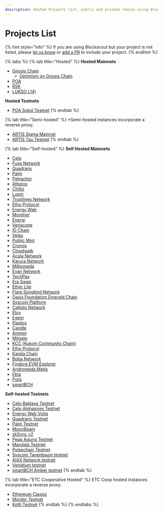 ```yaml
---
description: Hosted Projects list, public and private chains using BlockScout
---
```


# Projects List

{% hint style="info" %}
If you are using Blockscout but your project is not listed, please [let us know](https://discord.com/invite/ZUnrZTK) or [add a PR](https://github.com/blockscout/docs) to include your project.
{% endhint %}

{% tabs %}
{% tab title="Hosted" %}
**Hosted Mainnets**

* [Gnosis Chain](https://blockscout.com/xdai/mainnet/)
  * [Optimism on Gnosis Chain](https://blockscout.com/xdai/optimism)
* [POA](https://blockscout.com/poa/core)
* [RSK](https://blockscout.com/rsk/mainnet)
* [LUKSO L14](https://blockscout.com/lukso/l14)\


**Hosted Testnets**

* [POA Sokol Testnet](https://blockscout.com/poa/sokol)
{% endtab %}

{% tab title="Semi-hosted" %}
\*Semi-hosted instances incorporate a reverse proxy.

* [ARTIS Sigma Mainnet](https://blockscout.com/artis/sigma1)
* [ARTIS Tau Testnet](https://blockscout.com/artis/tau1)
{% endtab %}

{% tab title="Self-hosted" %}
**Self Hosted Mainnets**

* [Celo](https://explorer.celo.org)
* [Fuse Network](https://explorer.fuse.io)
* [Quadrans](https://explorer.quadrans.io/)
* [Palm](https://explorer.palm.io)
* [Petrachor](https://explorer.petrachor.com/)
* [Atheios](https://explorer.atheios.org/)
* [Chilliz](https://explorer.chiliz.com/)
* [Loom](https://basechain-blockexplorer.dappchains.com/)
* [Trustlines Network](https://explore.tlbc.trustlines.foundation/)
* [Etho Protocol](https://explorer.ethoprotocol.com/)
* [Energy Web](https://explorer.energyweb.org/)
* [Morpher](https://scan.morpher.com/)
* [Energi](https://explorer.energi.network/)
* [Veriscope](https://bx.veriscope.network/)
* [ID Chain](https://explorer.idchain.one/)
* [Velas](https://explorer.velas.com/)
* [Public Mint](https://explorer.publicmint.io/)
* [Cronos](https://cronos-explorer.crypto.org/)
* [Cloudwalk](https://explorer.mainnet.cloudwalk.io/)
* [Acala Network](https://blockscout.acala.network/)
* [Karura Network](https://blockscout.karura.network/)
* [Milkomeda](https://explorer-mainnet-cardano-evm.c1.milkomeda.com/)
* [Evan Network](https://explorer.evan.network/)
* [TechPay](https://tpcscan.com/)
* [Era Swap](https://eraswap.info/)
* [Ether Lite](https://explorer.etherlite.org/)
* [Flare Songbird Network](https://songbird-explorer.flare.network/)
* [Oasis Foundation Emerald Chain](https://explorer.emerald.oasis.dev/)
* [Syscoin Platform](https://explorer.syscoin.org/)
* [Callisto Network](https://explorer.callisto.network/)
* [Eluv](https://exp.contentfabric.io/)
* [Egem](https://blockscout.egem.io/)
* [Elastos](https://eth.elastos.io/)
* [Candle](https://candleexplorer.com)
* [Ammer](https://ammer.network/)
* [Mitgate](https://explorer.mitgate.com/)
* [KCC (Kukoin Community Chain)](https://scan.kcc.io/)
* [Etho Protocol](https://ethoprotocol.com/)
* [Kardia Chain](https://explorer.kardiachain.io/)
* [Boba Network](https://blockexplorer.boba.network/)
* [Findora EVM Explorer](https://findorascan.io/)
* [Andromeda Metis](https://andromeda-explorer.metis.io/)
* [Ekta](https://ektascan.io/)
* [Polis](https://explorer.polis.tech/)
* [smartBCH](https://sonar.cash/)



**Self-hosted Testnets**

* [Celo Baklava Testnet](https://baklava-blockscout.celo-testnet.org/)&#x20;
* [Celo Alphajores Testnet](https://alfajores-blockscout.celo-testnet.org/)
* [Energy Web Volta](https://volta-explorer.energyweb.org/)
* [Quadrans Testnet](https://explorer.testnet.quadrans.io/)
* [Palm Testnet](https://explorer.palm-uat.xyz)
* [MoonBeam](https://blockscout.moonriver.moonbeam.network/)
* [zkSync v2](https://zksync2-testnet.zkscan.io/)
* [Peaq Agung Testnet](https://scout.agung.peaq.network/)
* [Mandala Testnet](https://blockscout.mandala.acala.network/)
* [Pulsechain Testnet](https://scan.v2b.testnet.pulsechain.com/)
* [Syscoin Tanenbaum testnet](https://tanenbaum.io/)
* [AIAX Network testnet](https://aiaxscan.com/)
* [Venidium testnet](https://evm-testnet.venidiumexplorer.com/)
* [smartBCH Amber testnet](https://testnet.sonar.cash/)
{% endtab %}

{% tab title="ETC Cooperative Hosted" %}
ETC Coop hosted instances incorporate a reverse proxy.

* [Ethereum Classic](https://blockscout.com/etc/mainnet)
* [Mordor Testnet](https://blockscout.com/etc/mordor)
* [Kotti Testnet](https://blockscout.com/etc/kotti)
{% endtab %}
{% endtabs %}
